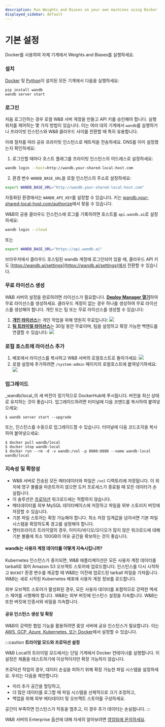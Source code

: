```yaml
---
description: Run Weights and Biases on your own machines using Docker
displayed_sidebar: default
---
```


# 기본 설정

Docker를 사용하여 자체 기계에서 Weights and Biases를 실행하세요.

### 설치

[Docker](https://www.docker.com) 및 [Python](https://www.python.org)이 설치된 모든 기계에서 다음을 실행하세요:

```
pip install wandb
wandb server start
```

### 로그인

처음 로그인하는 경우 로컬 W&B 서버 계정을 만들고 API 키를 승인해야 합니다. 실행 위치를 제어하는 몇 가지 방법이 있습니다. 이는 여러 대의 기계에서 `wandb`를 실행하거나 프라이빗 인스턴스와 W&B 클라우드 사이를 전환할 때 특히 유용합니다.

아래 절차를 따라 공유 프라이빗 인스턴스로 메트릭을 전송하세요. DNS를 이미 설정했는지 확인하세요:

1. 로그인할 때마다 호스트 플래그를 프라이빗 인스턴스의 어드레스로 설정하세요:

```bash
wandb login --host=http://wandb.your-shared-local-host.com
```

2. 환경 변수 `WANDB_BASE_URL`을 로컬 인스턴스의 주소로 설정하세요:

```bash
export WANDB_BASE_URL="http://wandb.your-shared-local-host.com"
```

자동화된 환경에서는 `WANDB_API_KEY`를 설정할 수 있습니다. 키는 [wandb.your-shared-local-host.com/authorize](http://wandb.your-shared-local-host.com/authorize)에서 찾을 수 있습니다.

W&B의 공용 클라우드 인스턴스에 로그를 기록하려면 호스트를 `api.wandb.ai`로 설정하세요:

```bash
wandb login --cloud
```

또는

```bash
export WANDB_BASE_URL="https://api.wandb.ai"
```

브라우저에서 클라우드 호스팅된 wandb 계정에 로그인되어 있을 때, 클라우드 API 키도 [https://wandb.ai/settings](https://wandb.ai/settings)에서 전환할 수 있습니다.

### 무료 라이선스 생성

W&B 서버의 설정을 완료하려면 라이선스가 필요합니다. [**Deploy Manager 열기**](https://deploy.wandb.ai/deploy)하여 무료 라이선스를 생성하세요. 클라우드 계정이 없는 경우 하나를 생성하여 무료 라이선스를 생성해야 합니다. 개인 또는 팀 또는 무료 라이선스를 생성할 수 있습니다:

1. [**개인 라이선스**](https://deploy.wandb.ai/deploy)는 개인 작업을 위해 영원히 무료입니다: ![](/images/hosting/personal_license.png)
2. [**팀 트라이얼 라이선스**](https://deploy.wandb.ai/deploy)는 30일 동안 무료이며, 팀을 설정하고 확장 가능한 백엔드를 연결할 수 있습니다: ![](/images/hosting/team_trial_license.png)

### 로컬 호스트에 라이선스 추가

1. 배포에서 라이선스를 복사하고 W&B 서버의 로컬호스트로 돌아가세요: ![](/images/hosting/add_license_local_host.png)
2. 로컬 설정에 추가하려면 `/system-admin` 페이지의 로컬호스트에 붙여넣기하세요:
   ![](@site/static/images/hosting/License.gif)

### 업그레이드

_wandb/local_의 새 버전이 정기적으로 DockerHub에 푸시됩니다. 버전을 최신 상태로 유지하는 것이 좋습니다. 업그레이드하려면 터미널에 다음 코맨드를 복사하여 붙여넣으세요:

```shell
$ wandb server start --upgrade
```

또는, 인스턴스를 수동으로 업그레이드할 수 있습니다. 터미널에 다음 코드조각을 복사하여 붙여넣으세요:

```shell
$ docker pull wandb/local
$ docker stop wandb-local
$ docker run --rm -d -v wandb:/vol -p 8080:8080 --name wandb-local wandb/local
```

### 지속성 및 확장성

- W&B 서버로 전송된 모든 메타데이터와 파일은 `/vol` 디렉토리에 저장됩니다. 이 위치에 영구 볼륨을 마운트하지 않으면 도커 프로세스가 종료될 때 모든 데이터가 손실됩니다.
- 이 솔루션은 [프로덕션](../hosting-options/intro.md) 워크로드에는 적합하지 않습니다.
- 메타데이터를 외부 MySQL 데이터베이스에 저장하고 파일을 외부 스토리지 버킷에 저장할 수 있습니다.
- 기본 파일 스토어는 확장 가능해야 합니다. 최소 저장 임계값을 넘어서면 기본 파일 시스템을 확장하도록 경고를 설정해야 합니다.
- 엔터프라이즈 트라이얼의 경우, 이미지/비디오/오디오가 많지 않은 워크로드에 대해 기본 볼륨에 최소 100GB의 여유 공간을 확보하는 것이 좋습니다.

#### wandb는 사용자 계정 데이터를 어떻게 지속시킵니까?

Kubernetes 인스턴스가 중지되면, W&B 애플리케이션은 모든 사용자 계정 데이터를 tarball로 묶어 Amazon S3 오브젝트 스토어에 업로드합니다. 인스턴스를 다시 시작하고 `BUCKET` 환경 변수를 제공할 때 W&B는 이전에 업로드된 tarball 파일을 가져옵니다. W&B는 새로 시작된 Kubernetes 배포에 사용자 계정 정보를 로드합니다.

외부 오브젝트 스토어가 활성화된 경우, 모든 사용자 데이터를 포함하므로 강력한 엑세스 제어를 시행해야 합니다. W&B는 외부 버킷에 인스턴스 설정을 지속합니다. W&B는 또한 버킷에 인증서와 비밀을 지속합니다.

#### 공유 인스턴스 생성 및 확장

W&B의 강력한 협업 기능을 활용하려면 중앙 서버에 공유 인스턴스가 필요합니다. 이는 [AWS, GCP, Azure, Kubernetes, 또는 Docker](../hosting-options/intro.md)에서 설정할 수 있습니다.

:::caution
**트라이얼 모드와 프로덕션 설정**

W&B Local의 트라이얼 모드에서는 단일 기계에서 Docker 컨테이너를 실행합니다. 이 설정은 제품을 테스트하기에 이상적이지만 확장 가능하지 않습니다.

프로덕션 작업의 경우, 데이터 손실을 피하기 위해 확장 가능한 파일 시스템을 설정하세요. 우리는 다음을 제안합니다:
* 미리 추가 공간을 할당하고,
* 더 많은 데이터를 로그할 때 파일 시스템을 선제적으로 크기 조정하고,
* 백업을 위해 외부 메타데이터 및 오브젝트 스토어를 구성하세요.

공간이 부족하면 인스턴스가 작동을 멈추고, 이 경우 추가 데이터는 손실됩니다.
:::

W&B 서버의 Enterprise 옵션에 대해 자세히 알아보려면 [영업팀에 문의하세요](https://wandb.ai/site/contact).
